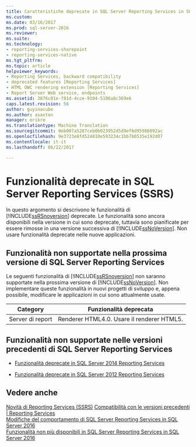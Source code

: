 ```yaml
---
title: Caratteristiche deprecate in SQL Server Reporting Services in SQL Server 2016 | Documenti Microsoft
ms.custom: 
ms.date: 03/16/2017
ms.prod: sql-server-2016
ms.reviewer: 
ms.suite: 
ms.technology:
- reporting-services-sharepoint
- reporting-services-native
ms.tgt_pltfrm: 
ms.topic: article
helpviewer_keywords:
- Reporting Services, backward compatibility
- deprecated features [Reporting Services]
- HTML OWC rendering extension [Reporting Services]
- Report Server Web service, endpoints
ms.assetid: 3876c01e-f81d-4cce-9104-5106a8c369e6
caps.latest.revision: 56
author: guyinacube
ms.author: asaxton
manager: erikre
ms.translationtype: Machine Translation
ms.sourcegitcommit: 0eb007a5207ceb0b023952d5d9ef6d95986092ac
ms.openlocfilehash: 9e3723e8fd524810e593234c1bb7b0535e192d07
ms.contentlocale: it-it
ms.lasthandoff: 06/22/2017

---
```

# <a name="deprecated-features-in-sql-server-reporting-services-ssrs"></a>Funzionalità deprecate in SQL Server Reporting Services (SSRS)
  In questo argomento si descrivono le funzionalità di [!INCLUDE[ssRSnoversion](../includes/ssrsnoversion-md.md)] deprecate. Le funzionalità sono ancora disponibili nella versione in cui sono deprecate, tuttavia sono pianificate per essere rimosse in una versione successiva di [!INCLUDE[ssNoVersion](../includes/ssnoversion-md.md)]. Non usare funzionalità deprecate nelle nuove applicazioni.  
  
## <a name="features-not-supported-in-the-next-version-of-sql-server-reporting-services"></a>Funzionalità non supportate nella prossima versione di SQL Server Reporting Services  
 Le seguenti funzionalità di [!INCLUDE[ssRSnoversion](../includes/ssrsnoversion-md.md)] non saranno supportate nella prossima versione di [!INCLUDE[ssNoVersion](../includes/ssnoversion-md.md)]. Non implementare queste funzionalità in nuovi progetti di sviluppo e, appena possibile, modificare le applicazioni in cui sono attualmente usate.  
  
|Category|Funzionalità deprecata|
|--------------|------------------------| 
|Server di report|Renderer HTML4.0. Usare il renderer HTML5.|
  
## <a name="features-not-supported-in-previous-versions-of-sql-server-reporting-services"></a>Funzionalità non supportate nelle versioni precedenti di SQL Server Reporting Services  
  
-   [Funzionalità deprecate in SQL Server 2014 Reporting Services](https://msdn.microsoft.com/library/ms143509\(v=sql.120\).aspx)  
  
-   [Funzionalità deprecate in SQL Server 2012 Reporting Services](https://msdn.microsoft.com/library/ms143509\(v=sql.110\).aspx)  
  
## <a name="see-also"></a>Vedere anche  
 [Novità di Reporting Services &#40;SSRS&#41;](../reporting-services/what-s-new-in-sql-server-reporting-services-ssrs.md) 
 [Compatibilità con le versioni precedenti | Reporting Services](../reporting-services/reporting-services-backward-compatibility.md)   
 [Modifiche del comportamento di SQL Server Reporting Services in SQL Server 2016](../reporting-services/behavior-changes-to-sql-server-reporting-services-in-sql-server-2016.md)  
 [Funzionalità non più disponibili in SQL Server Reporting Services in SQL Server 2016](../reporting-services/discontinued-functionality-to-sql-server-reporting-services-in-sql-server.md) 
  
  

